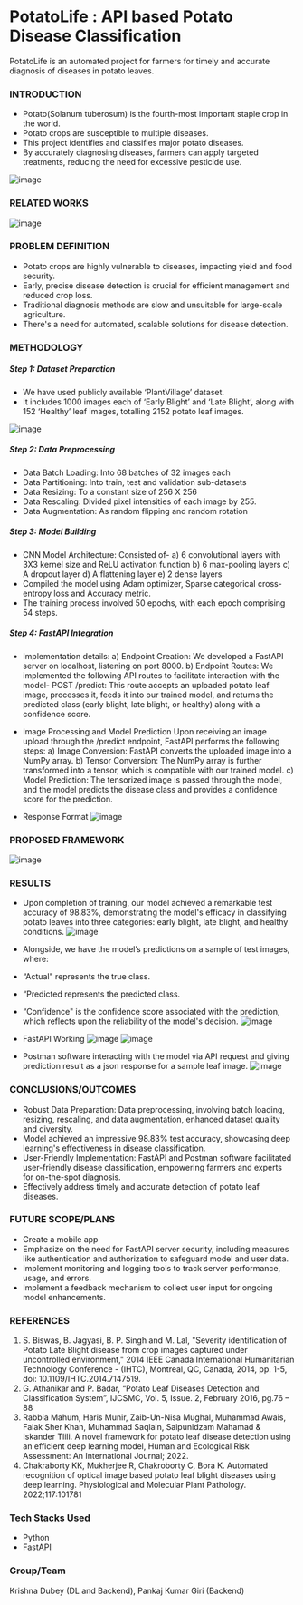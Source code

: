 # PotatoLife : API based Potato Disease Classification 

PotatoLife is an automated project for farmers for timely and accurate diagnosis of diseases in potato leaves.

### INTRODUCTION
- Potato(Solanum tuberosum) is the fourth-most important staple crop in the world.   
- Potato crops are susceptible to multiple diseases.
- This project identifies and classifies major potato diseases.
- By accurately diagnosing diseases, farmers can apply targeted treatments, reducing the need for excessive pesticide use.

![image](https://github.com/KD-Blitz/PotatoLife/assets/118080140/d31e8943-9e5d-4524-b15a-141998694ce5)

### RELATED WORKS
![image](https://github.com/KD-Blitz/PotatoLife/assets/118080140/2cf49bb6-f4da-4457-b784-1043395233ba)

### PROBLEM DEFINITION
- Potato crops are highly vulnerable to diseases, impacting yield and food security.
- Early, precise disease detection is crucial for efficient management and reduced crop loss.
- Traditional diagnosis methods are slow and unsuitable for large-scale agriculture.
- There's a need for automated, scalable solutions for disease detection.

### METHODOLOGY
##### Step 1: Dataset Preparation
- We have used publicly available ‘PlantVillage’ dataset.
- It includes 1000 images each of ‘Early Blight’ and ‘Late Blight’, along with 152 ‘Healthy’ leaf images, totalling 2152 potato leaf images.

![image](https://github.com/KD-Blitz/PotatoLife/assets/118080140/2414525f-a9c3-41ce-a4dd-168be5820b1c)

##### Step 2: Data Preprocessing
- Data Batch Loading: Into 68 batches of 32 images each
- Data Partitioning: Into train, test and validation sub-datasets
- Data Resizing: To a constant size of 256 X 256
- Data Rescaling: Divided pixel intensities of each image by 255.
- Data Augmentation: As random flipping and random rotation

##### Step 3: Model Building
- CNN Model Architecture: Consisted of-
  a) 6 convolutional layers with 3X3 kernel size and ReLU activation function
  b) 6 max-pooling layers 
  c) A dropout layer
  d) A flattening layer
  e) 2 dense layers
- Compiled the model using Adam optimizer, Sparse categorical cross-entropy loss and Accuracy metric.
- The training process involved 50 epochs, with each epoch comprising 54 steps.

##### Step 4: FastAPI Integration
- Implementation details:
  a) Endpoint Creation: We developed a FastAPI server on localhost, listening on port 8000.
  b) Endpoint Routes: We implemented the following API routes to facilitate interaction with the model-
POST /predict: This route accepts an uploaded potato leaf image, processes it, feeds it into our trained model, and returns the predicted class (early blight, late blight, or healthy) along with a confidence score.
- Image Processing and Model Prediction
Upon receiving an image upload through the /predict endpoint, FastAPI performs the following steps:
  a) Image Conversion: FastAPI converts the uploaded image into a NumPy array.
  b) Tensor Conversion: The NumPy array is further transformed into a tensor, which is compatible with our trained model.
  c) Model Prediction: The tensorized image is passed through the model, and the model predicts the disease class and provides a confidence score for the prediction.

- Response Format
![image](https://github.com/KD-Blitz/PotatoLife/assets/118080140/f0d62ccf-869c-4c59-a73b-b9d561cb1255)

### PROPOSED FRAMEWORK
![image](https://github.com/KD-Blitz/PotatoLife/assets/118080140/c0f5cebc-a9d3-4870-81b5-8abd416b20c0)

### RESULTS
- Upon completion of training, our model achieved a remarkable test accuracy of 98.83%, demonstrating the model's efficacy in classifying potato leaves into three categories: early blight, late blight, and healthy conditions.
![image](https://github.com/KD-Blitz/PotatoLife/assets/118080140/d4a77d8c-e31f-41f6-b59f-0fce38e70c95)

- Alongside, we have the model’s predictions on a sample of test images, where:
 - “Actual" represents the true class.
 - “Predicted represents the predicted class.
 - “Confidence" is the confidence score associated with the prediction, which reflects upon the reliability of the model's decision.
![image](https://github.com/KD-Blitz/PotatoLife/assets/118080140/199ceb75-6bd8-4ab3-9f99-a75f5dcf4ddb)

- FastAPI Working
![image](https://github.com/KD-Blitz/PotatoLife/assets/118080140/7798b018-aef7-4b34-b0af-c73fae61cb29)
![image](https://github.com/KD-Blitz/PotatoLife/assets/118080140/2443d89d-37e4-423d-af33-11f3fdf755dd)


- Postman software interacting with the model via API request and giving prediction result as a json response for a sample leaf image.
![image](https://github.com/KD-Blitz/PotatoLife/assets/118080140/349da7dc-f94e-420e-a528-1d6fbfc74606)

### CONCLUSIONS/OUTCOMES
- Robust Data Preparation: Data preprocessing, involving batch loading, resizing, rescaling, and data augmentation, enhanced dataset quality and diversity.
- Model achieved an impressive 98.83% test accuracy, showcasing deep learning's effectiveness in disease classification.
- User-Friendly Implementation: FastAPI and Postman software facilitated user-friendly disease classification, empowering farmers and experts for on-the-spot diagnosis.
- Effectively address timely and accurate detection of potato leaf diseases.

### FUTURE SCOPE/PLANS
- Create a mobile app
- Emphasize on the need for FastAPI server security, including measures like authentication and authorization to safeguard model and user data.
- Implement monitoring and logging tools to track server performance, usage, and errors. 
- Implement a feedback mechanism to collect user input for ongoing model enhancements.

### REFERENCES
1) S. Biswas, B. Jagyasi, B. P. Singh and M. Lal, "Severity identification of Potato Late Blight disease from crop images captured under uncontrolled environment," 2014 IEEE Canada International Humanitarian Technology Conference - (IHTC), Montreal, QC, Canada, 2014, pp. 1-5, doi: 10.1109/IHTC.2014.7147519.
2) G. Athanikar and P. Badar, “Potato Leaf Diseases Detection and Classification System”, IJCSMC, Vol. 5, Issue. 2, February 2016, pg.76 – 88
3) Rabbia Mahum, Haris Munir, Zaib-Un-Nisa Mughal, Muhammad Awais, Falak Sher Khan, Muhammad Saqlain, Saipunidzam Mahamad & Iskander Tlili. A novel framework for potato leaf disease detection using an efficient deep learning model, Human and Ecological Risk Assessment: An International Journal; 2022.
4) Chakraborty KK, Mukherjee R, Chakroborty C, Bora K. Automated recognition of optical image based potato leaf blight diseases using deep learning. Physiological and Molecular Plant Pathology. 2022;117:101781

### Tech Stacks Used
- Python
- FastAPI

### Group/Team
Krishna Dubey (DL and Backend), Pankaj Kumar Giri (Backend)
